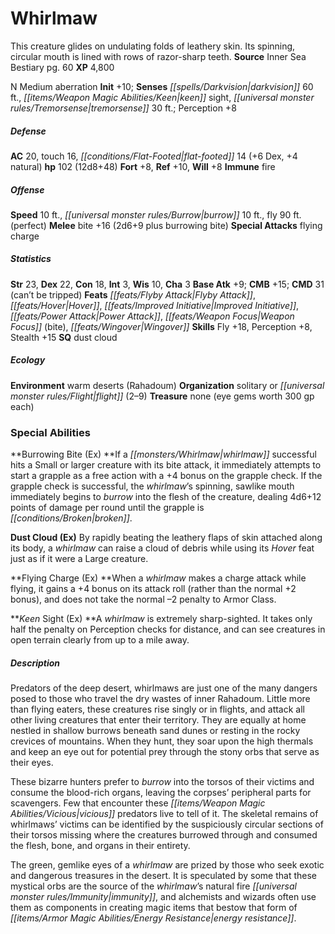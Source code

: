 ﻿---
cssclass: [monsters]
title1: Whirlmaw
desc_short: This creature glides on undulating folds of leathery skin. Its spinning,
  circular mouth is lined with rows of razor-sharp teeth.
title2: Whirlmaw
CR: 8
sources:
- name: Inner Sea Bestiary
  page: 60
  link: http://paizo.com/products/btpy8v2x?Pathfinder-Campaign-Setting-Inner-Sea-Bestiary
XP: 4800
alignment: N
size: Medium
type: aberration
initiative:
  bonus: 10
senses:
  darkvision: 60
  keen sight: true
  tremorsense: 30
AC:
  AC: 20
  touch: 16
  flat_footed: 14
  components:
    dex: 6
    natural: 4
HP:
  HP: 102
  long: 12d8+48
saves:
  fort: 8
  ref: 10
  will: 8
immunities:
- fire
speeds:
  base: 10
  burrow: 10
  fly: 90
  fly_maneuverability: perfect
attacks:
  melee:
  - - text: bite +16 (2d6+9 plus burrowing bite)
      entries:
      - - damage: 2d6+9
        - effect: burrowing bite
      attack: bite
      bonus:
      - 16
  special:
  - flying charge
ability_scores:
  STR: 23
  DEX: 22
  CON: 18
  INT: 3
  WIS: 10
  CHA: 3
BAB: 9
CMB: 15
CMD: 31
CMD_other: can't be tripped
feats:
- name: Flyby Attack
- name: Hover
- name: Improved Initiative
- name: Power Attack
- name: Weapon Focus (bite)
- name: Wingover
skills:
  Fly: 18
  Perception: 8
  Stealth: 15
special_qualities:
- dust cloud
ecology:
  environment: warm deserts (Rahadoum)
  organization: solitary or flight (2-9)
  treasure_type: none
  treasure:
  - eye gems worth 300 gp each
special_abilities:
  Burrowing Bite (Ex): If a whirlmaw successful hits a Small or larger creature with
    its bite attack, it immediately attempts to start a grapple as a free action with
    a +4 bonus on the grapple check. If the grapple check is successful, the whirlmaw's
    spinning, sawlike mouth immediately begins to burrow into the flesh of the creature,
    dealing 4d6+12 points of damage per round until the grapple is broken.
  Dust Cloud (Ex): By rapidly beating the leathery flaps of skin attached along its
    body, a whirlmaw can raise a cloud of debris while using its Hover feat just as
    if it were a Large creature.
  Flying Charge (Ex): When a whirlmaw makes a charge attack while flying, it gains
    a +4 bonus on its attack roll (rather than the normal +2 bonus), and does not
    take the normal -2 penalty to Armor Class.
  Keen Sight (Ex): A whirlmaw is extremely sharp-sighted. It takes only half the penalty
    on Perception checks for distance, and can see creatures in open terrain clearly
    from up to a mile away.
desc_long: |-
  Predators of the deep desert, whirlmaws are just one of the many dangers posed to those who travel the dry wastes of inner Rahadoum. Little more than flying eaters, these creatures rise singly or in flights, and attack all other living creatures that enter their territory. They are equally at home nestled in shallow burrows beneath sand dunes or resting in the rocky crevices of mountains. When they hunt, they soar upon the high thermals and keep an eye out for potential prey through the stony orbs that serve as their eyes.

  These bizarre hunters prefer to burrow into the torsos of their victims and consume the blood-rich organs, leaving the corpses' peripheral parts for scavengers. Few that encounter these vicious predators live to tell of it. The skeletal remains of whirlmaws' victims can be identified by the suspiciously circular sections of their torsos missing where the creatures burrowed through and consumed the flesh, bone, and organs in their entirety.

  The green, gemlike eyes of a whirlmaw are prized by those who seek exotic and dangerous treasures in the desert. It is speculated by some that these mystical orbs are the source of the whirlmaw's natural fire immunity, and alchemists and wizards often use them as components in creating magic items that bestow that form of energy resistance.

---

# Whirlmaw
This creature glides on undulating folds of leathery skin. Its spinning, circular mouth is lined with rows of razor-sharp teeth.
**Source** Inner Sea Bestiary pg. 60
**XP** 4,800

N Medium aberration
**Init** +10; **Senses** _[[spells/Darkvision|darkvision]]_ 60 ft., _[[items/Weapon Magic Abilities/Keen|keen]]_ sight, _[[universal monster rules/Tremorsense|tremorsense]]_ 30 ft.; Perception +8

##### Defense

**AC** 20, touch 16, _[[conditions/Flat-Footed|flat-footed]]_ 14 (+6 Dex, +4 natural)
**hp** 102 (12d8+48)
**Fort** +8, **Ref** +10, **Will** +8
**Immune** fire

##### Offense
**Speed** 10 ft., _[[universal monster rules/Burrow|burrow]]_ 10 ft., fly 90 ft. (perfect)
**Melee** bite +16 (2d6+9 plus burrowing bite)
**Special Attacks** flying charge

##### Statistics
**Str** 23, **Dex** 22, **Con** 18, **Int** 3, **Wis** 10, **Cha** 3
**Base Atk** +9; **CMB** +15; **CMD** 31 (can’t be tripped)
**Feats** _[[feats/Flyby Attack|Flyby Attack]]_, _[[feats/Hover|Hover]]_, _[[feats/Improved Initiative|Improved Initiative]]_, _[[feats/Power Attack|Power Attack]]_, _[[feats/Weapon Focus|Weapon Focus]]_ (bite), _[[feats/Wingover|Wingover]]_
**Skills** Fly +18, Perception +8, Stealth +15
**SQ** dust cloud

##### Ecology

**Environment** warm deserts (Rahadoum)
**Organization** solitary or _[[universal monster rules/Flight|flight]]_ (2–9)
**Treasure** none (eye gems worth 300 gp each)

### Special Abilities

**Burrowing Bite (Ex) **If a _[[monsters/Whirlmaw|whirlmaw]]_ successful hits a Small or larger creature with its bite attack, it immediately attempts to start a grapple as a free action with a +4 bonus on the grapple check. If the grapple check is successful, the _whirlmaw_’s spinning, sawlike mouth immediately begins to _burrow_ into the flesh of the creature, dealing 4d6+12 points of damage per round until the grapple is _[[conditions/Broken|broken]]_.

**Dust Cloud (Ex)** By rapidly beating the leathery flaps of skin attached along its body, a _whirlmaw_ can raise a cloud of debris while using its _Hover_ feat just as if it were a Large creature.

**Flying Charge (Ex) **When a _whirlmaw_ makes a charge attack while flying, it gains a +4 bonus on its attack roll (rather than the normal +2 bonus), and does not take the normal –2 penalty to Armor Class.

**_Keen_ Sight (Ex) **A _whirlmaw_ is extremely sharp-sighted. It takes only half the penalty on Perception checks for distance, and can see creatures in open terrain clearly from up to a mile away.

##### Description

Predators of the deep desert, whirlmaws are just one of the many dangers posed to those who travel the dry wastes of inner Rahadoum. Little more than flying eaters, these creatures rise singly or in flights, and attack all other living creatures that enter their territory. They are equally at home nestled in shallow burrows beneath sand dunes or resting in the rocky crevices of mountains. When they hunt, they soar upon the high thermals and keep an eye out for potential prey through the stony orbs that serve as their eyes.

These bizarre hunters prefer to _burrow_ into the torsos of their victims and consume the blood-rich organs, leaving the corpses’ peripheral parts for scavengers. Few that encounter these _[[items/Weapon Magic Abilities/Vicious|vicious]]_ predators live to tell of it. The skeletal remains of whirlmaws’ victims can be identified by the suspiciously circular sections of their torsos missing where the creatures burrowed through and consumed the flesh, bone, and organs in their entirety.

The green, gemlike eyes of a _whirlmaw_ are prized by those who seek exotic and dangerous treasures in the desert. It is speculated by some that these mystical orbs are the source of the _whirlmaw_’s natural fire _[[universal monster rules/Immunity|immunity]]_, and alchemists and wizards often use them as components in creating magic items that bestow that form of _[[items/Armor Magic Abilities/Energy Resistance|energy resistance]]_.
